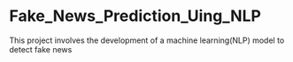 # Fake_News_Prediction_Uing_NLP
This project involves the development of a machine learning(NLP) model to detect fake news
